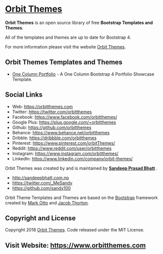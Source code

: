 # [Orbit Themes](https://orbitthemes.com)
**Orbit Themes** is an open source library of free **Bootstrap Templates and Themes**.

All of the templates and themes are up to date for Bootstrap 4.

For more information please visit the website [Orbit Themes](https://orbitthemes.com).


## Orbit Themes Templates and Themes

- [One Column Portfolio](https://orbitthemes.com/downloads/1-col-portfolio/) - A One Column Bootstrap 4 Portfolio Showcase Template.

## Social Links

* Web: https://orbitthemes.com
* Twitter: https://twitter.com/orbitthemes
* Facebook: https://www.facebook.com/orbitthemes/
* Google Plus: https://plus.google.com/+orbitthemes
* Github: https://github.com/orbitthemes
* Behance: https://www.behance.net/orbitthemes
* Dribble: https://dribbble.com/orbitthemes
* Pinterest: https://www.pinterest.com/orbitThemes/
* Reddit: https://www.reddit.com/user/orbitthemes
* Instagram: https://www.instagram.com/orbitthemes/
* LinkedIn: https://www.linkedin.com/company/orbit-themes/

Orbit Themes was created by and is maintained by **[Sandeep Prasad Bhatt](http://sandeepbhatt.com.np/)** .

* http://sandeepbhatt.com.np
* https://twitter.com/_MeSandy
* https://github.com/sandy100

Orbit Theme Templates and Themes are based on the [Bootstrap](http://getbootstrap.com/) framework created by [Mark Otto](https://twitter.com/mdo) and [Jacob Thorton](https://twitter.com/fat).

## Copyright and License

Copyright 2018 [Orbit Themes](https://orbitthemes.com). Code released under the MIT License.

## Visit Website: https://www.orbitthemes.com
